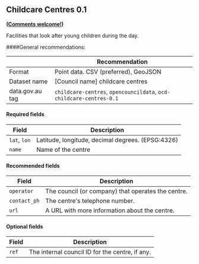 ## Childcare Centres 0.1
**([Comments welcome!](https://github.com/okfnau/open-council-data/issues))**

Facilities that look after young children during the day.

####General recommendations:

&nbsp;| Recommendation
------|------------
Format| Point data. CSV (preferred), GeoJSON
Dataset name| [Council name] childcare centres
data.gov.au tag| `childcare-centres`, `opencouncildata`, `ocd-childcare-centres-0.1`

#### Required fields

Field | Description
------|------------
`lat`, `lon`| Latitude, longitude, decimal degrees. (EPSG:4326) 
`name`| Name of the centre

#### Recommended fields
Field | Description
------|------------
`operator`| The council (or company) that operates the centre. 
`contact_ph`| The centre's telephone number.
`url`| A URL with more information about the centre.

#### Optional fields
Field | Description
------|------------
`ref`| The internal council ID for the centre, if any.
